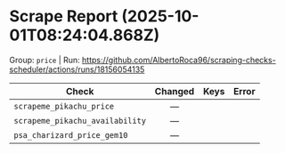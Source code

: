 # Scrape Report (2025-10-01T08:24:04.868Z)

Group: `price`  |  Run: https://github.com/AlbertoRoca96/scraping-checks-scheduler/actions/runs/18156054135

| Check | Changed | Keys | Error |
|---|:---:|:--|:--|
| `scrapeme_pikachu_price` | — |  |  |
| `scrapeme_pikachu_availability` | — |  |  |
| `psa_charizard_price_gem10` | — |  |  |
